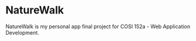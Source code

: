 # NatureWalk
NatureWalk is my personal app final project for COSI 152a - Web Application Development.
